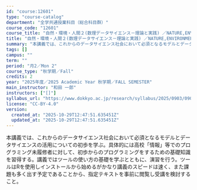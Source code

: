 ```yaml
---
id: "course:12601"
type: "course-catalog"
department: "全学共通授業科目（総合科目群）"
course_code: "12601"
course_title: "自然・環境・人間２(数理データサイエンス－理論と実践) ／NATURE,ENVIRONMENT AND HUMANITY2(MATHEMATICAL DATA SCIENCE: THEORY AND PRACTICE)"
title: "自然・環境・人間２(数理データサイエンス－理論と実践) ／NATURE,ENVIRONMENT AND HUMANITY2(MATHEMATICAL DATA SCIENCE: THEORY AND PRACTICE)"
summary: "本講義では、これからのデータサイエンス社会において必須となるモデルとデータサイエンスの活用についての初歩を学ぶ。具体的には高校「情報」等でのプログラミング未履修者に対して、初歩からのプログラミングをするための基礎知識を習得する。講義ではツー…"
tags: []
campus: ""
term: ""
period: "月2／Mon 2"
course_type: "秋学期／Fall"
credits: 2
year: "2025年度／2025 Academic Year 秋学期／FALL SEMESTER"
main_instructor: "和田 一郎"
instructors: ["[]"]
syllabus_url: "https://www.dokkyo.ac.jp/research/syllabus/2025/0903/0903_12601_ja_JP.html"
license: "CC-BY-4.0"
version:
  created_at: "2025-10-29T12:47:51.635451Z"
  updated_at: "2025-10-29T12:47:51.635451Z"
---
```

本講義では、これからのデータサイエンス社会において必須となるモデルとデータサイエンスの活用についての初歩を学ぶ。具体的には高校「情報」等でのプログラミング未履修者に対して、初歩からのプログラミングをするための基礎知識を習得する。講義ではツールの使い方の基礎を学ぶとともに、演習を行う。ツールはRを使用しインストールから始めるがかなり講義のスピードは速く、また課題も多く出す予定であることから、指定テキストを事前に閲覧し受講を検討すること。
